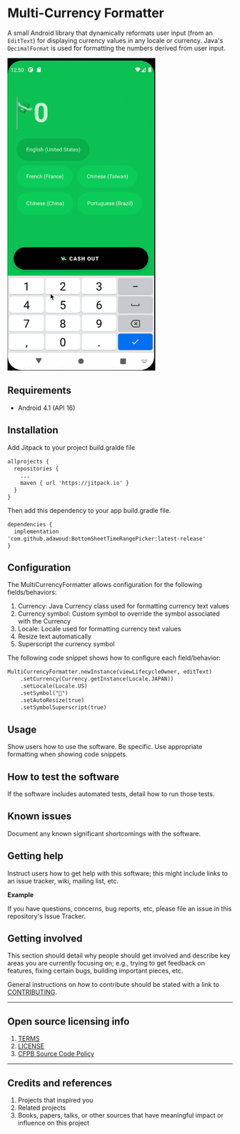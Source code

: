 # Multi-Currency Formatter

A small Android library that dynamically reformats user input (from an `EditText`) for displaying currency values in any locale or currency. Java's `DecimalFormat` is used for formatting the numbers derived from user input.

<img src="/currency-formatter.gif" height="700" />


## Requirements

- Android 4.1 (API 16)

## Installation

Add Jitpack to your project build.gralde file
 
```
allprojects {
  repositories {
    ...
    maven { url 'https://jitpack.io' }
  }
}
```

Then add this dependency to your app build.gradle file.

```
dependencies {
  implementation 'com.github.adawoud:BottomSheetTimeRangePicker:latest-release'
}
```

## Configuration

The MultiCurrencyFormatter allows configuration for the following fields/behaviors:

1. Currency: Java Currency class used for formatting currency text values
2. Currency symbol: Custom symbol to override the symbol associated with the Currency
3. Locale: Locale used for formatting currency text values
4. Resize text automatically
5. Superscript the currency symbol

The following code snippet shows how to configure each field/behavior:

```
MultiCurrencyFormatter.newInstance(viewLifecycleOwner, editText)
    .setCurrency(Currency.getInstance(Locale.JAPAN))
    .setLocale(Locale.US)
    .setSymbol("💸") 
    .setAutoResize(true)
    .setSymbolSuperscript(true)
```

## Usage

Show users how to use the software.
Be specific.
Use appropriate formatting when showing code snippets.

## How to test the software

If the software includes automated tests, detail how to run those tests.

## Known issues

Document any known significant shortcomings with the software.

## Getting help

Instruct users how to get help with this software; this might include links to an issue tracker, wiki, mailing list, etc.

**Example**

If you have questions, concerns, bug reports, etc, please file an issue in this repository's Issue Tracker.

## Getting involved

This section should detail why people should get involved and describe key areas you are
currently focusing on; e.g., trying to get feedback on features, fixing certain bugs, building
important pieces, etc.

General instructions on _how_ to contribute should be stated with a link to [CONTRIBUTING](CONTRIBUTING.md).


----

## Open source licensing info
1. [TERMS](TERMS.md)
2. [LICENSE](LICENSE)
3. [CFPB Source Code Policy](https://github.com/cfpb/source-code-policy/)


----

## Credits and references

1. Projects that inspired you
2. Related projects
3. Books, papers, talks, or other sources that have meaningful impact or influence on this project
